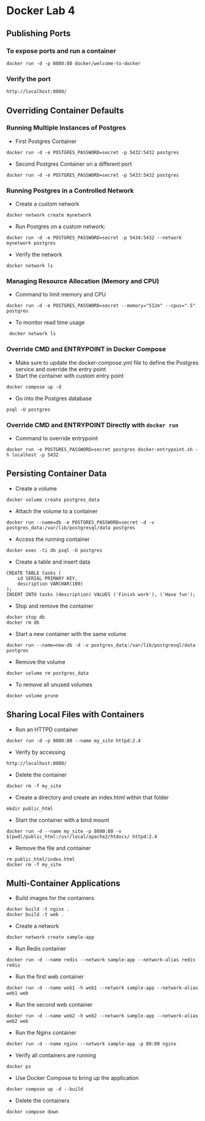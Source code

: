 # Docker Lab 4

## Publishing Ports 
### To expose ports and run a container
```
docker run -d -p 8080:80 docker/welcome-to-docker
```
### Verify the port
```
http://localhost:8080/
```
## Overriding Container Defaults
### Running Multiple Instances of Postgres
- First Postgres Container
```
docker run -d -e POSTGRES_PASSWORD=secret -p 5432:5432 postgres
```
- Second Postgres Container on a different port
```
docker run -d -e POSTGRES_PASSWORD=secret -p 5433:5432 postgres
```
### Running Postgres in a Controlled Network
- Create a custom network
```
docker network create mynetwork
```
- Run Postgres on a custom network:
```
docker run -d -e POSTGRES_PASSWORD=secret -p 5434:5432 --network mynetwork postgres
```
- Verify the network
```
docker network ls
```
### Managing Resource Allocation (Memory and CPU)
- Command to limit memory and CPU
```
docker run -d -e POSTGRES_PASSWORD=secret --memory="512m" --cpus=".5" postgres
```
- To monitor read time usage
```
 docker network ls
 ```
### Override CMD and ENTRYPOINT in Docker Compose
- Make sure to update the docker-compose.yml file to define the Postgres service and override the entry point
- Start the container with custom entry point
```
docker compose up -d
```
- Go into the Postgres database
```
psql -U postgres
```
### Override CMD and ENTRYPOINT Directly with ```docker run```
- Command to override entrypoint
```
docker run -e POSTGRES_PASSWORD=secret postgres docker-entrypoint.sh -h localhost -p 5432
```
## Persisting Container Data
- Create a volume
```
docker volume create postgres_data
```
- Attach the volume to a container
```
docker run --name=db -e POSTGRES_PASSWORD=secret -d -v postgres_data:/var/lib/postgresql/data postgres
```
- Access the running container
```
docker exec -ti db psql -U postgres
```
- Create a table and insert data
```
CREATE TABLE tasks (
    id SERIAL PRIMARY KEY,
    description VARCHAR(100)
);
INSERT INTO tasks (description) VALUES ('Finish work'), ('Have fun');
```
- Stop and remove the container
```
docker stop db
docker rm db
```
- Start a new container with the same volume
```
docker run --name=new-db -d -v postgres_data:/var/lib/postgresql/data postgres
```
- Remove the volume
```
docker volume rm postgres_data
```
- To remove all unused volumes
```
docker volume prune
```
## Sharing Local Files with Containers
- Run an HTTPD container
```
docker run -d -p 8080:80 --name my_site httpd:2.4
```
- Verify by accessing
```
http://localhost:8080/
```
- Delete the container
```
docker rm -f my_site
```
- Create a directory and create an index.html within that folder
```
mkdir public_html
```
- Start the container with a bind mount
```
docker run -d --name my_site -p 8080:80 -v $(pwd)/public_html:/usr/local/apache2/htdocs/ httpd:2.4
```
- Remove the file and container
```
rm public_html/index.html
docker rm -f my_site
```
## Multi-Container Applications
- Build images for the containers
```
docker build -t nginx .
docker build -t web .
```
- Create a network
```
docker network create sample-app
```
- Run Redis container
```
docker run -d --name redis --network sample-app --network-alias redis redis
```
- Run the first web container
```
docker run -d --name web1 -h web1 --network sample-app --network-alias web1 web
```
- Run the second web container
```
docker run -d --name web2 -h web2 --network sample-app --network-alias web2 web
```
- Run the Nginx container
```
docker run -d --name nginx --network sample-app -p 80:80 nginx
```
- Verify all containers are running
```
docker ps
```
- Use Docker Compose to bring up the application
```
docker compose up -d --build
```
- Delete the containers
```
docker compose down
```
